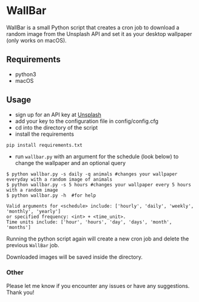 # WallBar

WallBar is a small Python script that creates a cron job to download a random image from the Unsplash API and set it as your desktop wallpaper (only works on macOS). 

## Requirements

- python3
- macOS

## Usage

- sign up for an API key at [Unsplash](https://unsplash.com/developers)
- add your key to the configuration file in config/config.cfg
- cd into the directory of the script
- install the requirements
````
pip install requirements.txt
````
- run `wallbar.py` with an argument for the schedule (look below) to change the wallpaper and
an optional query

````
$ python wallbar.py -s daily -q animals #changes your wallpaper everyday with a random image of animals
$ python wallbar.py -s 5 hours #changes your wallpaper every 5 hours with a random image
$ python wallbar.py -h  #for help
````
````
Valid arguments for <schedule> include: ['hourly', 'daily', 'weekly', 'monthly', 'yearly'] 
or specified frequency: <int> + <time_unit>. 
Time units include: ['hour', 'hours', 'day', 'days', 'month', 'months']

````

Running the python script again will create a new cron job and delete the previous `WallBar` job.

Downloaded images will be saved inside the directory.

### Other
Please let me know if you encounter any issues or have any suggestions. Thank you!
